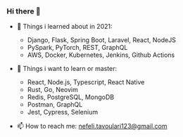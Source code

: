 ### Hi there 👋

- 🔭 Things i learned about in 2021:
  -  Django, Flask, Spring Boot, Laravel, React, NodeJS
  -  PySpark, PyTorch, REST, GraphQL
  -  AWS, Docker, Kubernetes, Jenkins, Github Αctions

- :dart: Things i want to learn or master:
  -  React, Node.js, Typescript, React Native 
  -  Rust, Go, Neovim
  -  Redis, PostgreSQL, MongoDB
  -  Postman, GraphQL 
  -  Jest, Cypress, Selenium

- 📫 How to reach me: nefeli.tavoulari123@gmail.com

